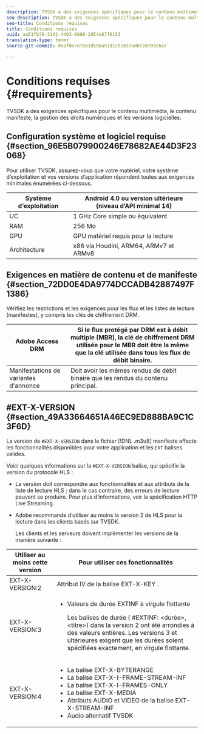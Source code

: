 ```yaml
---
description: TVSDK a des exigences spécifiques pour le contenu multimédia, le contenu manifeste, la gestion des droits numériques et les versions logicielles.
seo-description: TVSDK a des exigences spécifiques pour le contenu multimédia, le contenu manifeste, la gestion des droits numériques et les versions logicielles.
seo-title: Conditions requises
title: Conditions requises
uuid: aa51fb78-31d1-4403-8808-2d54a87f6153
translation-type: tm+mt
source-git-commit: 0eaf0e7e7e61d596a51d1c9c837ad072d703c6a7

---
```



# Conditions requises {#requirements}

TVSDK a des exigences spécifiques pour le contenu multimédia, le contenu manifeste, la gestion des droits numériques et les versions logicielles.

## Configuration système et logiciel requise {#section_96E5B079900246E78682AE44D3F23068}

Pour utiliser TVSDK, assurez-vous que votre matériel, votre système d’exploitation et vos versions d’application répondent toutes aux exigences minimales énumérées ci-dessous.

| Système d’exploitation | Android 4.0 ou version ultérieure (niveau d’API minimal 14) |
|---|---|
| UC | 1 GHz Core simple ou équivalent |
| RAM | 256 Mo |
| GPU | GPU matériel requis pour la lecture |
| Architecture | x86 via Houdini, ARM64, ARMv7 et ARMv8 |

## Exigences en matière de contenu et de manifeste {#section_72DD0E4DA9774DCCADB42887497F1386}

Vérifiez les restrictions et les exigences pour les flux et les listes de lecture (manifestes), y compris les clés de chiffrement DRM.

| Adobe Access DRM | Si le flux protégé par DRM est à débit multiple (MBR), la clé de chiffrement DRM utilisée pour le MBR doit être la même que la clé utilisée dans tous les flux de débit binaire. |
|---|---|
| Manifestations de variantes d&#39;annonce | Doit avoir les mêmes rendus de débit binaire que les rendus du contenu principal. |

## #EXT-X-VERSION {#section_49A33664651A46EC9ED888BA9C1C3F6D}

La version de `#EXT-X-VERSION` dans le fichier [!DNL .m3u8] manifeste affecte les fonctionnalités disponibles pour votre application et les `EXT` balises valides.

Voici quelques informations sur la `#EXT-X-VERSION` balise, qui spécifie la version du protocole HLS :

* La version doit correspondre aux fonctionnalités et aux attributs de la liste de lecture HLS ; dans le cas contraire, des erreurs de lecture peuvent se produire. Pour plus d’informations, voir la spécification [](https://datatracker.ietf.org/doc/draft-pantos-http-live-streaming/?include_text=1)HTTP Live Streaming.
* Adobe recommande d’utiliser au moins la version 2 de HLS pour la lecture dans les clients basés sur TVSDK.

   Les clients et les serveurs doivent implémenter les versions de la manière suivante :

<table frame="all" colsep="1" rowsep="1" id="table_62EB98EDD9DE49EC84CB1C7D59BC40E6"> 
 <thead> 
  <tr rowsep="1"> 
   <th colname="1" class="entry"> Utiliser au moins cette version </th> 
   <th colname="2" class="entry"> Pour utiliser ces fonctionnalités </th> 
  </tr> 
 </thead>
 <tbody> 
  <tr rowsep="1"> 
   <td colname="1"> <span class="codeph"> EXT-X-VERSION:2 </span> </td> 
   <td colname="2"> Attribut IV de la <span class="codeph"> balise EXT-X-KEY </span> . </td> 
  </tr> 
  <tr rowsep="1"> 
   <td colname="1"> <span class="codeph"> EXT-X-VERSION:3 </span> </td> 
   <td colname="2"> 
    <ul id="ul_C9500D3F934848639C204BF248F139FF"> 
     <li id="li_535A7E3FABCB46FE872A7EA5DE2A1784">Valeurs de <span class="codeph"> </span> durée EXTINF à virgule flottante <p>Les balises de durée ( <span class="codeph"> #EXTINF: </span>&lt;durée&gt;,&lt;titre&gt;) dans la version 2 ont été arrondies à des valeurs entières. Les versions 3 et ultérieures exigent que les durées soient spécifiées exactement, en virgule flottante. </p> </li> 
    </ul> </td> 
  </tr> 
  <tr rowsep="0"> 
   <td colname="1"> <span class="codeph"> EXT-X-VERSION:4 </span> </td> 
   <td colname="2"> 
    <ul id="ul_3355A6CBBE2141DDB92660BB4B604D70"> 
     <li id="li_5E73D41AF6DC4CEE88D6C029FFCFC350">La <span class="codeph"> balise EXT-X-BYTERANGE </span> </li> 
     <li id="li_BF5141F516F749E5890860D487EB5287">La <span class="codeph"> balise EXT-X-I-FRAME-STREAM-INF </span> </li> 
     <li id="li_E0D399A13812499B94107CDE62998EE9">La <span class="codeph"> </span> balise EXT-X-I-FRAMES-ONLY </li> 
     <li id="li_A7783AFF99854EFBBAECD2967E4CBF2B">La <span class="codeph"> balise EXT-X-MEDIA </span> </li> 
     <li id="li_15AE652F33C1454AA90DDC65E7D6C2FD">Attributs <span class="codeph"> AUDIO </span> et <span class="codeph"> VIDEO </span> de la balise <span class="codeph"> EXT-X-STREAM-INF </span> </li> 
     <li id="li_DB2A7847D5884F6E91FD9E78101FBCA5">Audio alternatif TVSDK </li> 
    </ul> </td> 
  </tr> 
 </tbody> 
</table>